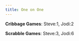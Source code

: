 ```yaml
---
title: One on One
---
```


**Cribbage Games**: Steve:1, Jodi:2

**Scrabble Games**: Steve:3, Jodi:6
